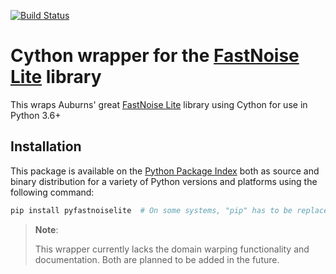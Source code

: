 [![Build Status](https://travis-ci.org/tizilogic/PyFastNoiseLite.svg?branch=master)](https://travis-ci.org/tizilogic/PyFastNoiseLite)

# Cython wrapper for the [FastNoise Lite](https://github.com/Auburn/FastNoise/) library

This wraps Auburns' great [FastNoise Lite](https://github.com/Auburn/FastNoise/)
library using Cython  for use in Python 3.6+

## Installation

This package is available on the [Python Package Index](https://pypi.org) both
as source and binary distribution for a variety of Python versions and
platforms using the following command:

```bash
pip install pyfastnoiselite  # On some systems, "pip" has to be replaced by "pip3"
```

> __Note__:
>
> This wrapper currently lacks the domain warping functionality and
> documentation. Both are planned to be added in the future.
